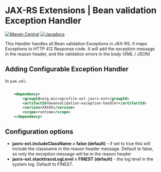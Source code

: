 # JAX-RS Extensions | Bean validation Exception Handler

[![Maven Central](https://maven-badges.herokuapp.com/maven-central/org.microprofile-ext.jaxrs-ext/beanvalidation-exception-handler/badge.svg)](https://maven-badges.herokuapp.com/maven-central/org.microprofile-ext.jaxrs-ext/beanvalidation-exception-handler)
[![Javadocs](https://www.javadoc.io/badge/org.microprofile-ext.jaxrs-ext/beanvalidation-exception-handler.svg)](https://www.javadoc.io/doc/org.microprofile-ext.jaxrs-ext/beanvalidation-exception-handler)

This Handler handles all Bean validation Exceptions in JAX-RS. It maps Exceptions to HTTP 412 Response code. 
It will add the exception message in the reason header, and the validation errors in the body (XML / JSON)

## Adding Configurable Exception Handler

In ```pom.xml```:
    
```xml

    <dependency>
        <groupId>org.microprofile-ext.jaxrs-ext</groupId>
        <artifactId>beanvalidation-exception-handler</artifactId>
        <version>XXXXX</version>
        <scope>runtime</scope>
    </dependency>

```

## Configuration options

* **jaxrs-ext.includeClassName = false (default)** - if set to true this will include the classname in the reason header message. Default to false, so only the exception message will be in the reason header
* **jaxrs-ext.stacktraceLogLevel = FINEST (default)** - the log level in the system log. Default to FINEST.
